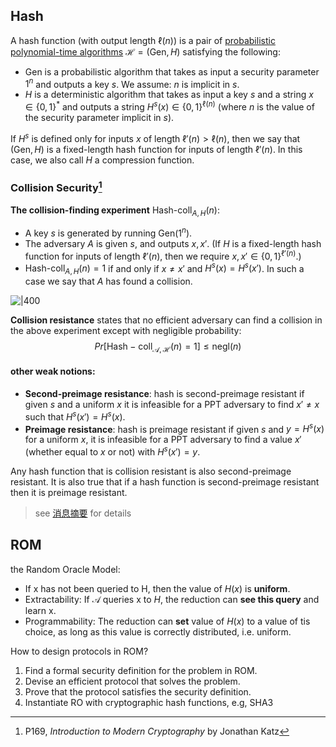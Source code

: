 ## Hash

A hash function (with output length $\ell(n)$) is a pair of [probabilistic polynomial-time algorithms](Private-Key%20Encryption.md) $\mathcal{H}=(\text{Gen}, H)$ satisfying the following:
- Gen is a probabilistic algorithm that takes as input a security parameter $1^n$ and outputs a key $s$. We assume: $n$ is implicit in $s$.
- $H$ is a deterministic algorithm that takes as input a key $s$ and a string $x \in \{0,1\}^*$ and outputs a string $H^s(x) \in \{0,1\}^{\ell(n)}$ (where $n$ is the value of the security parameter implicit in $s$).

If $H^s$ is defined only for inputs $x$ of length $\ell'(n) > \ell(n)$, then we say that $(\text{Gen}, H)$ is a fixed-length hash function for inputs of length $\ell'(n)$. In this case, we also call $H$ a compression function.

### Collision Security[^1]

**The collision-finding experiment** $\text{Hash-coll}_{A,H}(n)$:
- A key $s$ is generated by running $\text{Gen}(1^n)$.
- The adversary $A$ is given $s$, and outputs $x, x'$. (If $H$ is a fixed-length hash function for inputs of length $\ell'(n)$, then we require $x, x' \in \{0,1\}^{\ell'(n)}$.)
-  $\text{Hash-coll}_{A,H}(n)=1$ if and only if $x \neq x'$ and $H^s(x) = H^s(x')$. In such a case we say that $A$ has found a collision.

![|400](../../../../attach/Pasted%20image%2020231228210124.png)

**Collision resistance** states that no efficient adversary can find a collision in the above experiment except with negligible probability: $$Pr[\mathsf{Hash-coll}_{\mathcal{A,H}}(n)=1]\leq \mathsf{negl}(n)$$

#### other weak notions:

- **Second-preimage resistance**: hash is second-preimage resistant if given $s$ and a uniform $x$ it is infeasible for a PPT adversary to find $x' \neq x$ such that $H^s(x') = H^s(x)$.
- **Preimage resistance**: hash is preimage resistant if given $s$ and $y = H^s(x)$ for a uniform $x$, it is infeasible for a PPT adversary to find a value $x'$ (whether equal to $x$ or not) with $H^s(x') = y$.

Any hash function that is collision resistant is also second-preimage resistant. It is also true that if a hash function is second-preimage resistant then it is preimage resistant.

> see [消息摘要](../../消息摘要/消息摘要.md) for details

## ROM

the Random Oracle Model:
- If x has not been queried to H, then the value of $H(x)$ is **uniform**.
- Extractability: If $\mathcal{A}$ queries x to $H$, the reduction can **see this query** and learn x.
- Programmability: The reduction can **set** value of $H(x)$ to a value of tis choice, as long as this value is correctly distributed, i.e. uniform.

How to design protocols in ROM?
1. Find a formal security definition for the problem in ROM.
2. Devise an efficient protocol that solves the problem.
3. Prove that the protocol satisfies the security definition.
4. Instantiate RO with cryptographic hash functions, e.g,
SHA3

[^1]: P169, *Introduction to Modern Cryptography* by Jonathan Katz